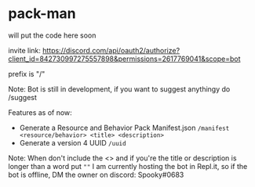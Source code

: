 # pack-man

will put the code here soon

invite link: https://discord.com/api/oauth2/authorize?client_id=842730997275557898&permissions=2617769041&scope=bot

prefix is "/"

Note: Bot is still in development, if you want to suggest anythingy do /suggest <suggestion>
  
  
 
Features as of now:

- Generate a Resource and Behavior Pack Manifest.json `/manifest <resource/behavior> <title> <description>`
- Generate a version 4 UUID `/uuid`

Note: When don't include the <> and if you're the title or description is longer than a word put `""`
      I am currently hosting the bot in Repl.it, so if the bot is offline, DM the owner on discord: Spooky#0683
